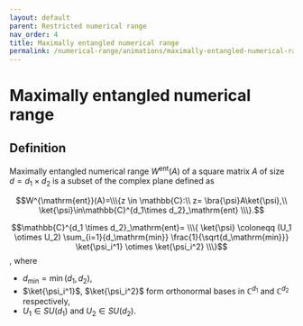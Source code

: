 ```yaml
---
layout: default
parent: Restricted numerical range
nav_order: 4
title: Maximally entangled numerical range
permalink: /numerical-range/animations/maximally-entangled-numerical-range/
---
```

# Maximally entangled numerical range

## Definition

Maximally entangled numerical range $W^{\mathrm{ent}}(A)$ of a square
matrix $A$ of size $d = d_1 \times d_2$ is a subset of the complex plane
defined as

$$W^{\mathrm{ent}}(A)=\\\{z \in \mathbb{C}:\\ z= \bra{\psi}A\ket{\psi},\\
\ket{\psi}\in\mathbb{C}^{d_1\times d_2}_\mathrm{ent} \\\}.$$

$$\mathbb{C}^{d_1 \times d_2}_\mathrm{ent}= \\\{ \ket{\psi} \coloneqq 
(U_1 \otimes U_2) \sum_{i=1}{d_\mathrm{min}} \frac{1}{\sqrt{d_\mathrm{min}}}
\ket{\psi_i^1} \otimes \ket{\psi_i^2} \\\}$$,
where

  - $d_\min={\min(d_1,d_2)}$,
  - $\ket{\psi_i^1}$, $\ket{\psi_i^2}$ form orthonormal bases in
    $\mathbb{C}^{d_1}$ and $\mathbb{C}^{d_2}$ respectively,
  - $U_1\in SU(d_1)$ and $U_2\in SU(d_2)$.
